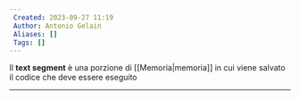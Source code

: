 ```yaml
---
 Created: 2023-09-27 11:19
 Author: Antonio Gelain
 Aliases: []
 Tags: []
---
```


Il **text segment** è una porzione di [[Memoria|memoria]] in cui viene salvato il codice che deve essere eseguito

---

